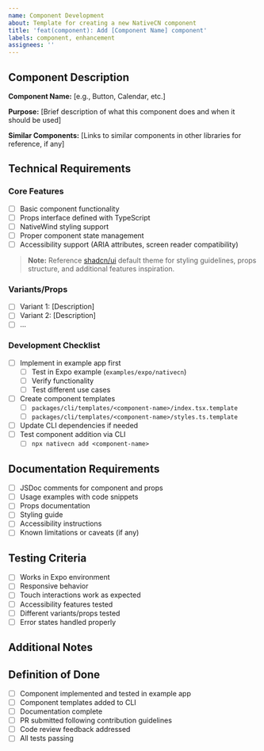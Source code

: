 ```yaml
---
name: Component Development
about: Template for creating a new NativeCN component
title: 'feat(component): Add [Component Name] component'
labels: component, enhancement
assignees: ''
---
```


## Component Description

<!-- Provide a clear description of the component and its purpose -->

**Component Name:** [e.g., Button, Calendar, etc.]

**Purpose:** [Brief description of what this component does and when it should be used]

**Similar Components:** [Links to similar components in other libraries for reference, if any]

## Technical Requirements

### Core Features

- [ ] Basic component functionality
- [ ] Props interface defined with TypeScript
- [ ] NativeWind styling support
- [ ] Proper component state management
- [ ] Accessibility support (ARIA attributes, screen reader compatibility)

> **Note:** Reference [shadcn/ui](https://ui.shadcn.com/docs/components) default theme for styling guidelines, props structure, and additional features inspiration.

### Variants/Props

<!-- List the required variants and props -->

- [ ] Variant 1: [Description]
- [ ] Variant 2: [Description]
- [ ] ...

### Development Checklist

- [ ] Implement in example app first
  - [ ] Test in Expo example (`examples/expo/nativecn`)
  - [ ] Verify functionality
  - [ ] Test different use cases
- [ ] Create component templates
  - [ ] `packages/cli/templates/<component-name>/index.tsx.template`
  - [ ] `packages/cli/templates/<component-name>/styles.ts.template`
- [ ] Update CLI dependencies if needed
- [ ] Test component addition via CLI
  - [ ] `npx nativecn add <component-name>`

## Documentation Requirements

- [ ] JSDoc comments for component and props
- [ ] Usage examples with code snippets
- [ ] Props documentation
- [ ] Styling guide
- [ ] Accessibility instructions
- [ ] Known limitations or caveats (if any)

## Testing Criteria

- [ ] Works in Expo environment
- [ ] Responsive behavior
- [ ] Touch interactions work as expected
- [ ] Accessibility features tested
- [ ] Different variants/props tested
- [ ] Error states handled properly

## Additional Notes

<!-- Any additional information, considerations, or resources -->

## Definition of Done

- [ ] Component implemented and tested in example app
- [ ] Component templates added to CLI
- [ ] Documentation complete
- [ ] PR submitted following contribution guidelines
- [ ] Code review feedback addressed
- [ ] All tests passing
